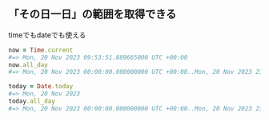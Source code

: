 ## 「その日一日」の範囲を取得できる

timeでもdateでも使える

```ruby
now = Time.current
#=> Mon, 20 Nov 2023 09:53:51.889665000 UTC +00:00
now.all_day
#=> Mon, 20 Nov 2023 00:00:00.000000000 UTC +00:00..Mon, 20 Nov 2023 23:59:59.999999999 UTC +00:00
```

```ruby
today = Date.today
#=> Mon, 20 Nov 2023
today.all_day
#=> Mon, 20 Nov 2023 00:00:00.000000000 UTC +00:00..Mon, 20 Nov 2023 23:59:59.999999999 UTC +00:00
```
